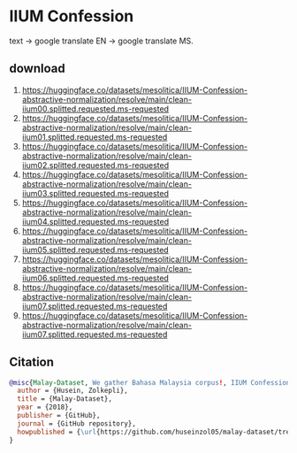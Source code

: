 # IIUM Confession

text -> google translate EN -> google translate MS.

## download

1. https://huggingface.co/datasets/mesolitica/IIUM-Confession-abstractive-normalization/resolve/main/clean-iium00.splitted.requested.ms-requested
2. https://huggingface.co/datasets/mesolitica/IIUM-Confession-abstractive-normalization/resolve/main/clean-iium01.splitted.requested.ms-requested
3. https://huggingface.co/datasets/mesolitica/IIUM-Confession-abstractive-normalization/resolve/main/clean-iium02.splitted.requested.ms-requested
4. https://huggingface.co/datasets/mesolitica/IIUM-Confession-abstractive-normalization/resolve/main/clean-iium03.splitted.requested.ms-requested
5. https://huggingface.co/datasets/mesolitica/IIUM-Confession-abstractive-normalization/resolve/main/clean-iium04.splitted.requested.ms-requested
6. https://huggingface.co/datasets/mesolitica/IIUM-Confession-abstractive-normalization/resolve/main/clean-iium05.splitted.requested.ms-requested
7. https://huggingface.co/datasets/mesolitica/IIUM-Confession-abstractive-normalization/resolve/main/clean-iium06.splitted.requested.ms-requested
8. https://huggingface.co/datasets/mesolitica/IIUM-Confession-abstractive-normalization/resolve/main/clean-iium07.splitted.requested.ms-requested
9. https://huggingface.co/datasets/mesolitica/IIUM-Confession-abstractive-normalization/resolve/main/clean-iium07.splitted.requested.ms-requested

## Citation

```bibtex
@misc{Malay-Dataset, We gather Bahasa Malaysia corpus!, IIUM Confession abstractive normalization using Google Translate,
  author = {Husein, Zolkepli},
  title = {Malay-Dataset},
  year = {2018},
  publisher = {GitHub},
  journal = {GitHub repository},
  howpublished = {\url{https://github.com/huseinzol05/malay-dataset/tree/master/normalization/iium-confession}}
}
```